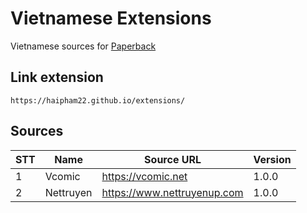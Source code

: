 # Vietnamese Extensions

Vietnamese sources for [Paperback](https://paperback.moe/)

## Link extension

```
https://haipham22.github.io/extensions/
```

## Sources

| STT | Name               | Source URL                         | Version |
|-----|--------------------|------------------------------------|---------|
| 1   | Vcomic             | https://vcomic.net                 | 1.0.0   |
| 2   | Nettruyen          | https://www.nettruyenup.com        | 1.0.0   |
